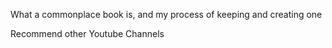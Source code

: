 What a commonplace book is, and my process of keeping and creating one

Recommend other Youtube Channels